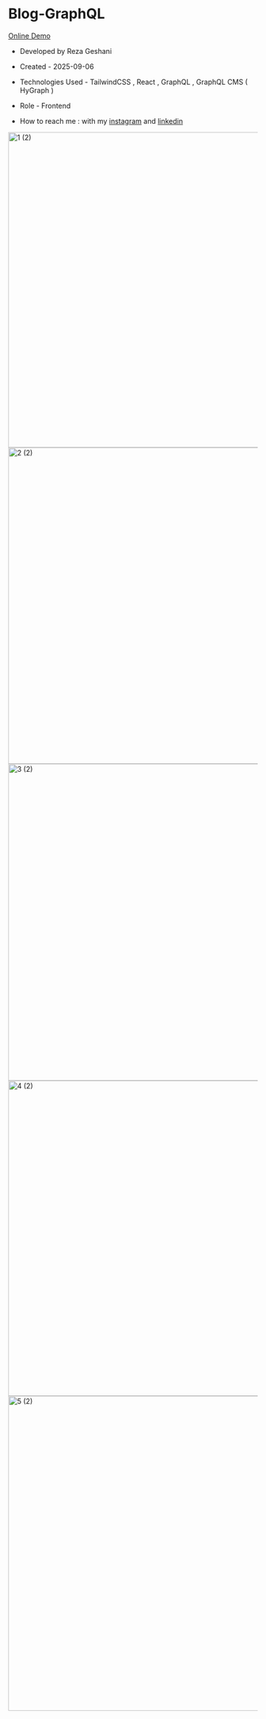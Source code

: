 # Blog-GraphQL           

[Online Demo](https://blog-graph-ql-ebon.vercel.app/)

- Developed by Reza Geshani                  

- Created - 2025-09-06

- Technologies Used - TailwindCSS , React , GraphQL , GraphQL CMS ( HyGraph )            

- Role - Frontend

- How to reach me : with my [instagram](https://www.instagram.com/rezageshani_web) and [linkedin](http://www.linkedin.com/in/reza-geshani-web)


<img width="1346" height="636" alt="1 (2)" src="https://github.com/user-attachments/assets/4914da45-a055-4b57-9e6e-c247aced21c0" />

<img width="1348" height="638" alt="2 (2)" src="https://github.com/user-attachments/assets/912b7d0f-7122-4e16-889d-b4b75075ba40" />

<img width="1349" height="639" alt="3 (2)" src="https://github.com/user-attachments/assets/931aa303-764c-4214-acb9-5c219f9dcd5e" />

<img width="1348" height="636" alt="4 (2)" src="https://github.com/user-attachments/assets/a64e965d-4e03-48fe-bef0-d26dfdc48393" />

<img width="1345" height="635" alt="5 (2)" src="https://github.com/user-attachments/assets/bd8b1443-e964-4f7b-9edc-347191f1fcb3" />
